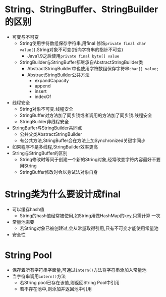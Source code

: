 # String、StringBuffer、StringBuilder的区别

* 可变与不可变
  * String使用字符数组保存字符串,用final 修饰`private final char value[]`.String对象不可变(指向字符串的指针不可变)
    * Java1.9之后使用`private final byte[] value`
  * StringBuilder与StringBuffer都继承自AbstractStringBuilder类
    * AbstractStringBuilder中也使用字符数组保存字符串`char[] value;`
    * AbstractStringBuilder公共方法
      * expandCapacity
      * append
      * insert
      * indexOf
* 线程安全
  * String对象不可变.线程安全
  * StringBuffer对方法加了同步锁或者调用的方法加了同步锁.线程安全
  * StringBuilder非线程安全
* StringBuffer与StringBuilder共同点
  * 公共父类AbstractStringBuilder
  * 有公共方法,StringBuffer会在方法上加Synchronized关键字同步
* 如果程序不是多线程,StringBuilder效率更高
* String与StringBuffer的区别
  * String修改时等同于创建一个新的String对象,经常改变字符内容最好不要用String
  * StringBuffer修改时会以身试法对象自身

# String类为什么要设计成final

* 可以缓存hash值
  * String的hash值经常被使用,如String用做HashMap的key,只需计算 一次
* 常量池需要
  * 若String对象已被创建过,会从常量取得引用,只有不可变才能使用常量池
* 安全性

# String Pool

* 保存着所有字符串字面量,可通过`intern()`方法将字符串添加入常量池
* 当字符串调用`intern()`方法
  * 若String pool已存在该值,则返回String Pool中引用
  * 若不存在池中,则添加并返回池中引用



